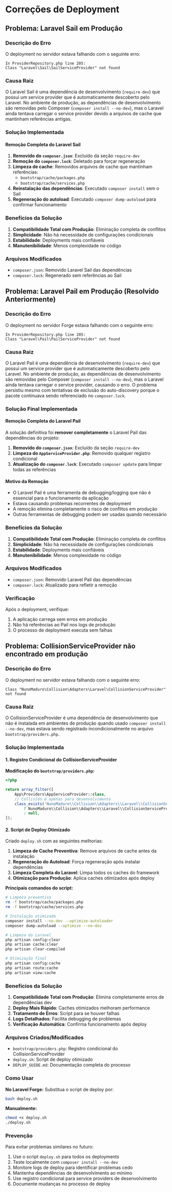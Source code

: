 # Correções de Deployment

## Problema: Laravel Sail em Produção

### Descrição do Erro
O deployment no servidor estava falhando com o seguinte erro:
```
In ProviderRepository.php line 205:
Class "Laravel\Sail\SailServiceProvider" not found
```

### Causa Raiz
O Laravel Sail é uma dependência de desenvolvimento (`require-dev`) que possui um service provider que é automaticamente descoberto pelo Laravel. No ambiente de produção, as dependências de desenvolvimento são removidas pelo Composer (`composer install --no-dev`), mas o Laravel ainda tentava carregar o service provider devido a arquivos de cache que mantinham referências antigas.

### Solução Implementada

#### Remoção Completa do Laravel Sail

1. **Removido do `composer.json`**: Excluído da seção `require-dev`
2. **Remoção do `composer.lock`**: Deletado para forçar regeneração
3. **Limpeza de cache**: Removidos arquivos de cache que mantinham referências:
   - `bootstrap/cache/packages.php`
   - `bootstrap/cache/services.php`
4. **Reinstalação das dependências**: Executado `composer install` sem o Sail
5. **Regeneração do autoload**: Executado `composer dump-autoload` para confirmar funcionamento

### Benefícios da Solução

1. **Compatibilidade Total com Produção**: Eliminação completa de conflitos
2. **Simplicidade**: Não há necessidade de configurações condicionais
3. **Estabilidade**: Deployments mais confiáveis
4. **Manutenibilidade**: Menos complexidade no código

### Arquivos Modificados

- `composer.json`: Removido Laravel Sail das dependências
- `composer.lock`: Regenerado sem referências ao Sail

## Problema: Laravel Pail em Produção (Resolvido Anteriormente)

### Descrição do Erro
O deployment no servidor Forge estava falhando com o seguinte erro:
```
In ProviderRepository.php line 205:
Class "Laravel\Pail\PailServiceProvider" not found
```

### Causa Raiz
O Laravel Pail é uma dependência de desenvolvimento (`require-dev`) que possui um service provider que é automaticamente descoberto pelo Laravel. No ambiente de produção, as dependências de desenvolvimento são removidas pelo Composer (`composer install --no-dev`), mas o Laravel ainda tentava carregar o service provider, causando o erro. O problema persistiu mesmo com tentativas de exclusão do auto-discovery porque o pacote continuava sendo referenciado no `composer.lock`.

### Solução Final Implementada

#### Remoção Completa do Laravel Pail

A solução definitiva foi **remover completamente** o Laravel Pail das dependências do projeto:

1. **Removido do `composer.json`**: Excluído da seção `require-dev`
2. **Limpeza do `AppServiceProvider.php`**: Removido qualquer registro condicional
3. **Atualização do `composer.lock`**: Executado `composer update` para limpar todas as referências

#### Motivo da Remoção

- O Laravel Pail é uma ferramenta de debugging/logging que não é essencial para o funcionamento da aplicação
- Estava causando problemas recorrentes de deployment
- A remoção elimina completamente o risco de conflitos em produção
- Outras ferramentas de debugging podem ser usadas quando necessário

### Benefícios da Solução

1. **Compatibilidade Total com Produção**: Eliminação completa de conflitos
2. **Simplicidade**: Não há necessidade de configurações condicionais
3. **Estabilidade**: Deployments mais confiáveis
4. **Manutenibilidade**: Menos complexidade no código

### Arquivos Modificados

- `composer.json`: Removido Laravel Pail das dependências
- `composer.lock`: Atualizado para refletir a remoção

### Verificação

Após o deployment, verifique:
1. A aplicação carrega sem erros em produção
2. Não há referências ao Pail nos logs de produção
3. O processo de deployment executa sem falhas

## Problema: CollisionServiceProvider não encontrado em produção

### Descrição do Erro
O deployment no servidor estava falhando com o seguinte erro:
```
Class "NunoMaduro\Collision\Adapters\Laravel\CollisionServiceProvider" not found
```

### Causa Raiz
O CollisionServiceProvider é uma dependência de desenvolvimento que não é instalada em ambientes de produção quando usado `composer install --no-dev`, mas estava sendo registrado incondicionalmente no arquivo `bootstrap/providers.php`.

### Solução Implementada

#### 1. Registro Condicional do CollisionServiceProvider

**Modificação do `bootstrap/providers.php`:**
```php
<?php

return array_filter([
    App\Providers\AppServiceProvider::class,
    // Collision é apenas para desenvolvimento
    class_exists('NunoMaduro\\Collision\\Adapters\\Laravel\\CollisionServiceProvider') 
        ? NunoMaduro\\Collision\\Adapters\\Laravel\\CollisionServiceProvider::class 
        : null,
]);
```

#### 2. Script de Deploy Otimizado

Criado `deploy.sh` com as seguintes melhorias:

1. **Limpeza de Cache Preventiva**: Remove arquivos de cache antes da instalação
2. **Regeneração do Autoload**: Força regeneração após instalar dependências
3. **Limpeza Completa do Laravel**: Limpa todos os caches do framework
4. **Otimização para Produção**: Aplica caches otimizados após deploy

**Principais comandos do script:**
```bash
# Limpeza preventiva
rm -f bootstrap/cache/packages.php
rm -f bootstrap/cache/services.php

# Instalação otimizada
composer install --no-dev --optimize-autoloader
composer dump-autoload --optimize --no-dev

# Limpeza do Laravel
php artisan config:clear
php artisan cache:clear
php artisan clear-compiled

# Otimização final
php artisan config:cache
php artisan route:cache
php artisan view:cache
```

### Benefícios da Solução

1. **Compatibilidade Total com Produção**: Elimina completamente erros de dependências dev
2. **Deploy Mais Rápido**: Caches otimizados melhoram performance
3. **Tratamento de Erros**: Script para se houver falhas
4. **Logs Detalhados**: Facilita debugging de problemas
5. **Verificação Automática**: Confirma funcionamento após deploy

### Arquivos Criados/Modificados

- `bootstrap/providers.php`: Registro condicional do CollisionServiceProvider
- `deploy.sh`: Script de deploy otimizado
- `DEPLOY_GUIDE.md`: Documentação completa do processo

### Como Usar

**No Laravel Forge:**
Substitua o script de deploy por:
```bash
bash deploy.sh
```

**Manualmente:**
```bash
chmod +x deploy.sh
./deploy.sh
```

### Prevenção

Para evitar problemas similares no futuro:
1. Use o script `deploy.sh` para todos os deployments
2. Teste localmente com `composer install --no-dev`
3. Monitore logs de deploy para identificar problemas cedo
4. Mantenha dependências de desenvolvimento ao mínimo
5. Use registro condicional para service providers de desenvolvimento
6. Documente mudanças no processo de deploy